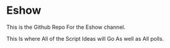 # Eshow
This is the Github Repo For the Eshow channel.

This Is where All of the Script Ideas will Go As well as All polls.

